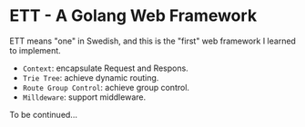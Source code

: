 # ETT - A Golang Web Framework

ETT means "one" in Swedish, and this is the "first" web framework I learned to implement.

* `Context`: encapsulate Request and Respons.
* `Trie Tree`: achieve dynamic routing.
* `Route Group Control`: achieve group control.
* `Milldeware`: support middleware.

To be continued...
